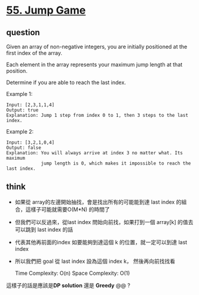 # [55. Jump Game](https://leetcode.com/problems/jump-game/)

## question

Given an array of non-negative integers, you are initially positioned at the first index of the array.

Each element in the array represents your maximum jump length at that position.

Determine if you are able to reach the last index.

Example 1:
```
Input: [2,3,1,1,4]
Output: true
Explanation: Jump 1 step from index 0 to 1, then 3 steps to the last index.
```

Example 2:
```
Input: [3,2,1,0,4]
Output: false
Explanation: You will always arrive at index 3 no matter what. Its maximum
             jump length is 0, which makes it impossible to reach the last index.
```


## think
- 如果從 array的左邊開始抽找，會是找出所有的可能能到達 last index 的組合，這樣子可能就需要O(M*N) 的時間了
- 但我們可以反過來，從last index 問始向前找，如果打到一個 array[k] 的值去可以跳到 last index 的話
- 代表其他再前面的index 如要能夠到達這個 k 的位置，就一定可以到達 last index
- 所以我們把 goal 從 last index 設為這個 index k， 然後再向前找找看


  Time Complexity: O(n)
  Space Complexity: O(1)

這樣子的話是應該是**DP solution** 還是 **Greedy** @@ ?
